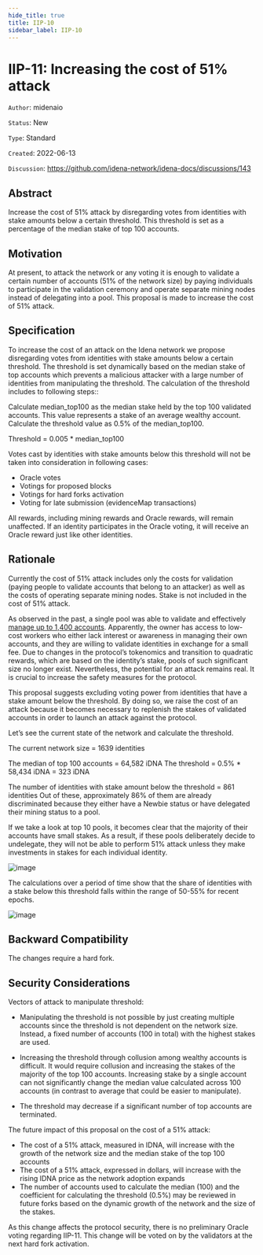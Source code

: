 ```yaml
---
hide_title: true
title: IIP-10
sidebar_label: IIP-10
---
```


# IIP-11: Increasing the cost of 51% attack	

`Author`: midenaio

`Status`: New

`Type`: Standard

`Created`: 2022-06-13

`Discussion`: https://github.com/idena-network/idena-docs/discussions/143
                                                                         
## Abstract

Increase the cost of 51% attack by disregarding votes from identities with stake amounts below a certain threshold. This threshold is set as a percentage of the median stake of top 100 accounts.

## Motivation

At present, to attack the network or any voting it is enough to validate a certain number of accounts (51% of the network size) by paying individuals to participate in the validation ceremony and operate separate mining nodes instead of delegating into a pool.
This proposal is made to increase the cost of 51% attack. 

## Specification

To increase the cost of an attack on the Idena network we propose disregarding votes from identities with stake amounts below a certain threshold. The threshold is set dynamically based on the median stake of top accounts which prevents a malicious attacker with a large number of identities from manipulating the threshold.
The calculation of the threshold includes to following steps::

Calculate median_top100 as the median stake held by the top 100 validated accounts. This value represents a stake of an average wealthy account. 
Calculate the threshold value  as 0.5% of the median_top100.

Threshold = 0.005 * median_top100

Votes cast by identities with stake amounts below this threshold will not be taken into consideration in following cases:
- Oracle votes
- Votings for proposed blocks
- Votings for hard forks activation
- Voting for late submission (evidenceMap transactions)

All rewards, including mining rewards and Oracle rewards, will remain unaffected. If an identity participates in the Oracle voting, it will receive an Oracle reward just like other identities.


## Rationale

Currently the cost of 51% attack includes only the costs for validation (paying people to validate accounts that belong to an attacker) as well as the costs of operating separate mining nodes. Stake is not included in the cost of 51% attack. 

As observed in the past, a single pool was able to validate and effectively [manage up to 1,400 accounts](https://scan.idena.io/pool/0x96d11da40FDe82D81ebE0EAE61bFe6a47F43d1a6#sizeHistory). Apparently, the owner has access to low-cost workers who either lack interest or awareness in managing their own accounts, and they are willing to validate identities in exchange for a small fee. Due to changes in the protocol’s tokenomics and transition to quadratic rewards, which are based on the identity’s stake, pools of such significant size no longer exist. Nevertheless, the potential for an attack remains real. It is crucial to increase the safety measures for the protocol.

This proposal suggests excluding voting power from identities that have a stake amount below the threshold. By doing so, we raise the cost of an attack because it becomes necessary to replenish the stakes of validated accounts in order to launch an attack against the protocol.

Let’s see the current state of the network and calculate the threshold.

The current network size = 1639 identities

The median of top 100 accounts = 64,582 iDNA
The threshold = 0.5% * 58,434 iDNA = 323 iDNA

The number of identities with stake amount below the threshold = 861 identities 
Out of these, approximately 86% of them are already discriminated because they either have a Newbie status or have delegated their mining status to a pool.

If we take a look at top 10 pools, it becomes clear that the majority of their accounts have small stakes. As a result, if these pools deliberately decide to undelegate, they will not be able to perform 51% attack unless they make investments in stakes for each individual identity. 

![image](/img/iip/iip-11/pools.png)

The calculations over a period of time show that the share of identities with a stake below this threshold falls within the range of 50-55% for recent epochs.

![image](/img/iip/iip-11/dynamics.png)

## Backward Compatibility

The changes require a hard fork.

## Security Considerations

Vectors of attack to manipulate threshold:

- Manipulating the threshold is not possible by just creating multiple accounts since the threshold is not dependent on the network size. Instead, a fixed number of accounts (100 in total) with the highest stakes are used.

- Increasing the threshold through collusion among wealthy accounts is difficult. It would require collusion and increasing the stakes of the majority of the top 100 accounts. Increasing stake by a single account can not significantly change the median value calculated across 100 accounts (in contrast to average that could be easier to manipulate).

- The threshold may decrease if a significant number of top accounts are terminated.

The future impact of this proposal on the cost of a 51% attack: 
- The cost of a 51% attack, measured in IDNA, will increase with the growth of the network size and the median stake of the top 100 accounts
- The cost of a 51% attack, expressed in dollars, will increase with the rising IDNA price as the network adoption expands
- The number of accounts used to calculate the median (100) and the coefficient for calculating the threshold (0.5%) may be reviewed in future forks based on the dynamic growth of the network and the size of the stakes.

As this change affects the protocol security, there is no preliminary Oracle voting regarding IIP-11. This change will be voted on by the validators at the next hard fork activation.

